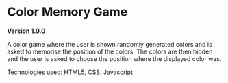 # Color Memory Game

**Version 1.0.0**

A color game where the user is shown randomly generated colors and is asked to memorise the position of the colors.
The colors are then hidden and the user is asked to choose the position where the displayed color was.

Technologies used:
HTML5, CSS, Javascript
